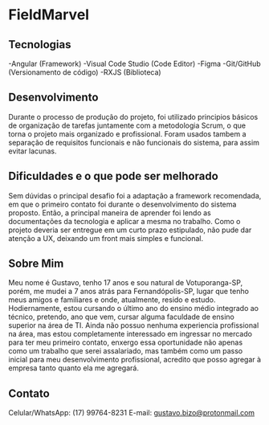 # FieldMarvel

## Tecnologias
-Angular (Framework)
-Visual Code Studio (Code Editor)
-Figma 
-Git/GitHub (Versionamento de código)
-RXJS (Biblioteca)

## Desenvolvimento
Durante o processo de produção do projeto, foi utilizado principios básicos de organização de tarefas juntamente com a metodologia Scrum, o que torna o projeto mais organizado e profissional. Foram usados tambem a separação de requisitos funcionais e não funcionais do sistema, para assim evitar lacunas.

## Dificuldades e o que pode ser melhorado
Sem dúvidas o principal desafio foi a adaptação a framework recomendada, em que o primeiro contato foi durante o desenvolvimento do sistema proposto. Então, a principal maneira de aprender foi lendo as documentações da tecnologia e aplicar a mesma no trabalho.
Como o projeto deveria ser entregue em um curto prazo estipulado, não pude dar atenção a UX, deixando um front mais simples e funcional.

## Sobre Mim
Meu nome é Gustavo, tenho 17 anos e sou natural de Votuporanga-SP, porém, me mudei a 7 anos atrás para Fernandópolis-SP, lugar que tenho meus amigos e familiares e onde, atualmente, resido e estudo. Hodiernamente, estou cursando o último ano do ensino médio integrado ao técnico, pretendo, ano que vem, cursar alguma faculdade de ensino superior na área de TI. Ainda não possuo nenhuma experiencia profissional na área, mas estou completamente interessado em ingressar no mercado para ter meu primeiro contato, enxergo essa oportunidade não apenas como um trabalho que serei assalariado, mas também como um passo inicial para meu desenvolvimento profissional, acredito que posso agregar à empresa tanto quanto ela me agregará.

## Contato
Celular/WhatsApp: (17) 99764-8231
E-mail: gustavo.bizo@protonmail.com
